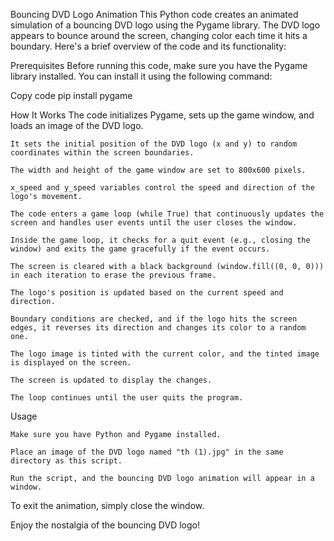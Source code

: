 Bouncing DVD Logo Animation
	This Python code creates an animated simulation of a bouncing DVD logo using the Pygame library. The DVD logo appears to bounce around the screen, changing color each time it hits a boundary. Here's a brief overview of the code and its functionality:

Prerequisites
	Before running this code, make sure you have the Pygame library installed. You can install it using the following command:

Copy code
  		pip install pygame
	
How It Works
	The code initializes Pygame, sets up the game window, and loads an image of the DVD logo.

	It sets the initial position of the DVD logo (x and y) to random coordinates within the screen boundaries.

	The width and height of the game window are set to 800x600 pixels.

	x_speed and y_speed variables control the speed and direction of the logo's movement.

	The code enters a game loop (while True) that continuously updates the screen and handles user events until the user closes the window.

	Inside the game loop, it checks for a quit event (e.g., closing the window) and exits the game gracefully if the event occurs.

	The screen is cleared with a black background (window.fill((0, 0, 0))) in each iteration to erase the previous frame.

	The logo's position is updated based on the current speed and direction.

	Boundary conditions are checked, and if the logo hits the screen edges, it reverses its direction and changes its color to a random one.

	The logo image is tinted with the current color, and the tinted image is displayed on the screen.

	The screen is updated to display the changes.

	The loop continues until the user quits the program.

Usage

	Make sure you have Python and Pygame installed.

	Place an image of the DVD logo named "th (1).jpg" in the same directory as this script.
	
	Run the script, and the bouncing DVD logo animation will appear in a window.

To exit the animation, simply close the window.

Enjoy the nostalgia of the bouncing DVD logo!

